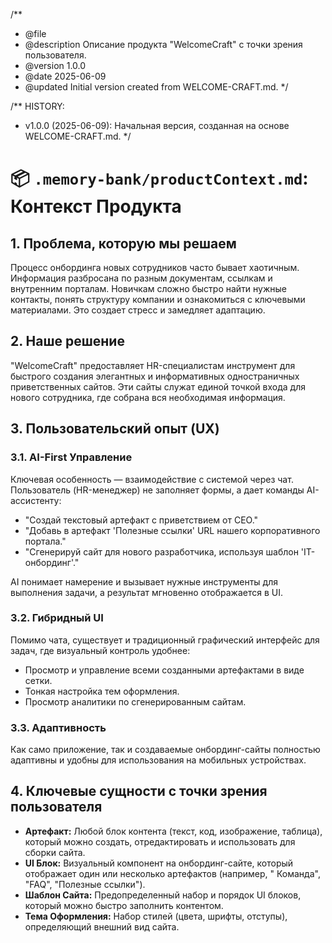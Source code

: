 /**

* @file
* @description Описание продукта "WelcomeCraft" с точки зрения пользователя.
* @version 1.0.0
* @date 2025-06-09
* @updated Initial version created from WELCOME-CRAFT.md.
  */

/** HISTORY:

* v1.0.0 (2025-06-09): Начальная версия, созданная на основе WELCOME-CRAFT.md.
  */

# 📦 `.memory-bank/productContext.md`: Контекст Продукта

## 1. Проблема, которую мы решаем

Процесс онбординга новых сотрудников часто бывает хаотичным. Информация разбросана по разным документам, ссылкам и
внутренним порталам. Новичкам сложно быстро найти нужные контакты, понять структуру компании и ознакомиться с ключевыми
материалами. Это создает стресс и замедляет адаптацию.

## 2. Наше решение

"WelcomeCraft" предоставляет HR-специалистам инструмент для быстрого создания элегантных и информативных одностраничных
приветственных сайтов. Эти сайты служат единой точкой входа для нового сотрудника, где собрана вся необходимая
информация.

## 3. Пользовательский опыт (UX)

### 3.1. AI-First Управление

Ключевая особенность — взаимодействие с системой через чат. Пользователь (HR-менеджер) не заполняет формы, а дает
команды AI-ассистенту:

- "Создай текстовый артефакт с приветствием от CEO."
- "Добавь в артефакт 'Полезные ссылки' URL нашего корпоративного портала."
- "Сгенерируй сайт для нового разработчика, используя шаблон 'IT-онбординг'."

AI понимает намерение и вызывает нужные инструменты для выполнения задачи, а результат мгновенно отображается в UI.

### 3.2. Гибридный UI

Помимо чата, существует и традиционный графический интерфейс для задач, где визуальный контроль удобнее:

- Просмотр и управление всеми созданными артефактами в виде сетки.
- Тонкая настройка тем оформления.
- Просмотр аналитики по сгенерированным сайтам.

### 3.3. Адаптивность

Как само приложение, так и создаваемые онбординг-сайты полностью адаптивны и удобны для использования на мобильных
устройствах.

## 4. Ключевые сущности с точки зрения пользователя

- **Артефакт:** Любой блок контента (текст, код, изображение, таблица), который можно создать, отредактировать и
  использовать для сборки сайта.
- **UI Блок:** Визуальный компонент на онбординг-сайте, который отображает один или несколько артефактов (например, "
  Команда", "FAQ", "Полезные ссылки").
- **Шаблон Сайта:** Предопределенный набор и порядок UI блоков, который можно быстро заполнить контентом.
- **Тема Оформления:** Набор стилей (цвета, шрифты, отступы), определяющий внешний вид сайта.
